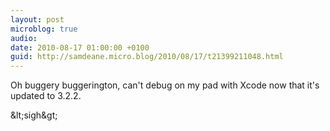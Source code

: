 ```yaml
---
layout: post
microblog: true
audio: 
date: 2010-08-17 01:00:00 +0100
guid: http://samdeane.micro.blog/2010/08/17/t21399211048.html
---
```

Oh buggery buggerington, can't debug on my pad with Xcode now that it's updated to 3.2.2.

&amp;lt;sigh&amp;gt;
